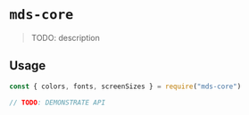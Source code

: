 # `mds-core`

> TODO: description

## Usage

```js
const { colors, fonts, screenSizes } = require("mds-core")

// TODO: DEMONSTRATE API
```

